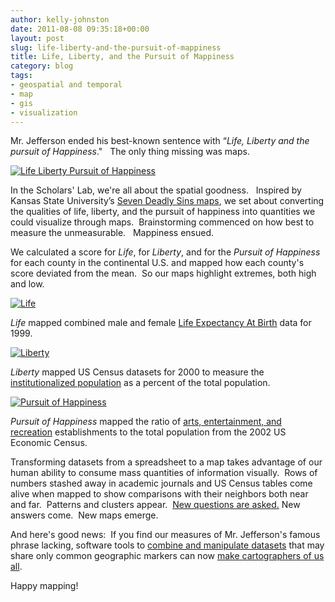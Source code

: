 ```yaml
---
author: kelly-johnston
date: 2011-08-08 09:35:18+00:00
layout: post
slug: life-liberty-and-the-pursuit-of-mappiness
title: Life, Liberty, and the Pursuit of Mappiness
category: blog
tags:
- geospatial and temporal
- map
- gis
- visualization
---
```


Mr. Jefferson ended his best-known sentence with “_Life, Liberty and the pursuit of Happiness_."   The only thing missing was maps.

[![Life Liberty Pursuit of Happiness](http://static.scholarslab.org/wp-content/uploads/2011/08/LifeLibertyPursuitBlogSlide-300x225.png)](http://www.scholarslab.org/digital-humanities/life-liberty-and-the-pursuit-of-mappiness/attachment/lifelibertypursuitblogslide/)

In the Scholars' Lab, we're all about the spatial goodness.   Inspired by Kansas State University’s [Seven Deadly Sins maps](http://www.wired.com/culture/education/magazine/17-09/st_sinmaps), we set about converting the qualities of life, liberty, and the pursuit of happiness into quantities we could visualize through maps.  Brainstorming commenced on how best to measure the unmeasurable.   Mappiness ensued.

We calculated a score for _Life_, for _Liberty_, and for the _Pursuit of Happiness_ for each county in the continental U.S. and mapped how each county's score deviated from the mean.  So our maps highlight extremes, both high and low.

[![Life](http://static.scholarslab.org/wp-content/uploads/2011/08/Life-1024x791.jpg)](http://www.scholarslab.org/digital-humanities/life-liberty-and-the-pursuit-of-mappiness/attachment/life/)


_Life_ mapped combined male and female [Life Expectancy At Birth](http://www.plosmedicine.org/article/info:doi/10.1371/journal.pmed.0050066#pmed-0050066-sd002) data for 1999.

[![Liberty](http://static.scholarslab.org/wp-content/uploads/2011/08/Liberty-1024x791.jpg)](http://www.scholarslab.org/digital-humanities/life-liberty-and-the-pursuit-of-mappiness/attachment/liberty/)


_Liberty_ mapped US Census datasets for 2000 to measure the [institutionalized population](http://factfinder.census.gov/servlet/MetadataBrowserServlet?type=subject&id=GQ_USF1&dsspName=DEC_2000_SF1&back=update&_lang=en) as a percent of the total population.

[![Pursuit of Happiness](http://static.scholarslab.org/wp-content/uploads/2011/08/PursuitOfHappiness-1024x791.jpg)](http://www.scholarslab.org/digital-humanities/life-liberty-and-the-pursuit-of-mappiness/attachment/pursuitofhappiness/)

_Pursuit of Happiness_ mapped the ratio of [arts, entertainment, and recreation](http://bhs.econ.census.gov/econhelp/resources/ae-71/SEC_AE-71.html) establishments to the total population from the 2002 US Economic Census.

Transforming datasets from a spreadsheet to a map takes advantage of our  human ability to consume mass quantities of information visually.  Rows of numbers stashed away in academic journals and US  Census tables come alive when mapped to show comparisons with their neighbors both near and far.  Patterns and clusters appear.  [New questions are asked.](http://spatial.scholarslab.org/spatial-turn/) New answers come.  New maps emerge.

And here's good news:  If you find our measures of Mr. Jefferson's famous phrase lacking, software tools to [combine and manipulate datasets](http://www.scholarslab.org/geospatial-and-temporal/putting-american-community-survey-data-to-work/#more-992) that may share only common geographic markers can now [make cartographers  of us all](http://spatial.scholarslab.org/).

Happy mapping!
